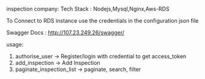inspection company:
Tech Stack : Nodejs,Mysql,Nginx,Aws-RDS

To Connect to RDS instance use the credentials in the configuration json file

Swagger Docs : http://107.23.249.26/swagger/

usage: 
1. authorise_user -> Register/login with credential to get access_token
2. add_inspection -> Add Inspection 
3. paginate_inspection_list -> paginate, search, filter
